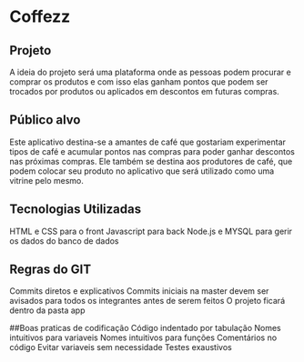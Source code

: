 # Coffezz

## Projeto

A ideia do projeto será uma plataforma onde as pessoas podem procurar e comprar os produtos e com isso elas ganham pontos que podem ser trocados por produtos ou aplicados em descontos em futuras compras.

## Público alvo

Este aplicativo destina-se a amantes de café que gostariam experimentar tipos de café e acumular pontos nas compras para poder ganhar descontos nas próximas compras.
Ele também se destina aos produtores de café, que podem colocar seu produto no aplicativo que será utilizado como uma vitrine pelo mesmo.

## Tecnologias Utilizadas

HTML e CSS para o front
Javascript para back
Node.js e MYSQL para gerir os dados do banco de dados

## Regras do GIT

Commits diretos e explicativos
Commits iniciais na master devem ser avisados para todos os integrantes antes de serem feitos
O projeto ficará dentro da pasta app

##Boas praticas de codificação
Código indentado por tabulação
Nomes intuitivos para variaveis
Nomes intuitivos para funções
Comentários no código
Evitar variaveis sem necessidade
Testes exaustivos
